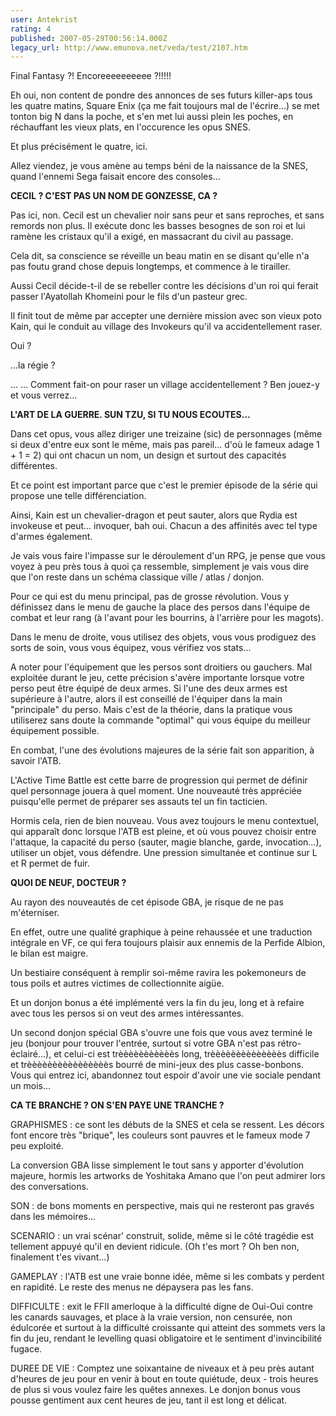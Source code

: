 ```yaml
---
user: Antekrist
rating: 4
published: 2007-05-29T00:56:14.000Z
legacy_url: http://www.emunova.net/veda/test/2107.htm
---
```

Final Fantasy ?! Encoreeeeeeeeee ?!!!!!  

Eh oui, non content de pondre des annonces de ses futurs killer-aps tous les quatre matins, Square Enix (ça me fait toujours mal de l'écrire...) se met tonton big N dans la poche, et s'en met lui aussi plein les poches, en réchauffant les vieux plats, en l'occurence les opus SNES.  

Et plus précisément le quatre, ici.  

Allez viendez, je vous amène au temps béni de la naissance de la SNES, quand l'ennemi Sega faisait encore des consoles...  

  

**CECIL ? C'EST PAS UN NOM DE GONZESSE, CA ?**  

Pas ici, non. Cecil est un chevalier noir sans peur et sans reproches, et sans remords non plus. Il exécute donc les basses besognes de son roi et lui ramène les cristaux qu'il a exigé, en massacrant du civil au passage.  

Cela dit, sa conscience se réveille un beau matin en se disant qu'elle n'a pas foutu grand chose depuis longtemps, et commence à le tirailler.  

Aussi Cecil décide-t-il de se rebeller contre les décisions d'un roi qui ferait passer l'Ayatollah Khomeini pour le fils d'un pasteur grec.  

Il finit tout de même par accepter une dernière mission avec son vieux poto Kain, qui le conduit au village des Invokeurs qu'il va accidentellement raser.   

Oui ?  

...la régie ?  

... ... Comment fait-on pour raser un village accidentellement ? Ben jouez-y et vous verrez...  

  

**L'ART DE LA GUERRE. SUN TZU, SI TU NOUS ECOUTES...**  

Dans cet opus, vous allez diriger une treizaine (sic) de personnages (même si deux d'entre eux sont le même, mais pas pareil... d'où le fameux adage 1 + 1 = 2) qui ont chacun un nom, un design et surtout des capacités différentes.  

Et ce point est important parce que c'est le premier épisode de la série qui propose une telle différenciation.  

Ainsi, Kain est un chevalier-dragon et peut sauter, alors que Rydia est invokeuse et peut... invoquer, bah oui. Chacun a des affinités avec tel type d'armes également.  

  

Je vais vous faire l'impasse sur le déroulement d'un RPG, je pense que vous voyez à peu près tous à quoi ça ressemble, simplement je vais vous dire que l'on reste dans un schéma classique ville / atlas / donjon.  

Pour ce qui est du menu principal, pas de grosse révolution. Vous y définissez dans le menu de gauche la place des persos dans l'équipe de combat et leur rang (à l'avant pour les bourrins, à l'arrière pour les magots).  

Dans le menu de droite, vous utilisez des objets, vous vous prodiguez des sorts de soin, vous vous équipez, vous vérifiez vos stats...  

A noter pour l'équipement que les persos sont droitiers ou gauchers. Mal exploitée durant le jeu, cette précision s'avère importante lorsque votre perso peut être équipé de deux armes. Si l'une des deux armes est supérieure à l'autre, alors il est conseillé de l'équiper dans la main "principale" du perso. Mais c'est de la théorie, dans la pratique vous utiliserez sans doute la commande "optimal" qui vous équipe du meilleur équipement possible.  

  

En combat, l'une des évolutions majeures de la série fait son apparition, à savoir l'ATB.  

L'Active Time Battle est cette barre de progression qui permet de définir quel personnage jouera à quel moment. Une nouveauté très appréciée puisqu'elle permet de préparer ses assauts tel un fin tacticien.  

Hormis cela, rien de bien nouveau. Vous avez toujours le menu contextuel, qui apparaît donc lorsque l'ATB est pleine, et où vous pouvez choisir entre l'attaque, la capacité du perso (sauter, magie blanche, garde, invocation...), utiliser un objet, vous défendre. Une pression simultanée et continue sur L et R permet de fuir.  

  

**QUOI DE NEUF, DOCTEUR ?**  

Au rayon des nouveautés de cet épisode GBA, je risque de ne pas m'éterniser.  

En effet, outre une qualité graphique à peine rehaussée et une traduction intégrale en VF, ce qui fera toujours plaisir aux ennemis de la Perfide Albion, le bilan est maigre.  

Un bestiaire conséquent à remplir soi-même ravira les pokemoneurs de tous poils et autres victimes de collectionnite aigüe.  

Et un donjon bonus a été implémenté vers la fin du jeu, long et à refaire avec tous les persos si on veut des armes intéressantes.  

Un second donjon spécial GBA s'ouvre une fois que vous avez terminé le jeu (bonjour pour trouver l'entrée, surtout si votre GBA n'est pas rétro-éclairé...), et celui-ci est trèèèèèèèèèèès long, trèèèèèèèèèèèèèès difficile et trèèèèèèèèèèèèèèèès bourré de mini-jeux des plus casse-bonbons. Vous qui entrez ici, abandonnez tout espoir d'avoir une vie sociale pendant un mois...  

  

**CA TE BRANCHE ? ON S'EN PAYE UNE TRANCHE ?**  

GRAPHISMES : ce sont les débuts de la SNES et cela se ressent. Les décors font encore très "brique", les couleurs sont pauvres et le fameux mode 7 peu exploité.  

La conversion GBA lisse simplement le tout sans y apporter d'évolution majeure, hormis les artworks de Yoshitaka Amano que l'on peut admirer lors des conversations.  

SON : de bons moments en perspective, mais qui ne resteront pas gravés dans les mémoires...  

SCENARIO : un vrai scénar' construit, solide, même si le côté tragédie est tellement appuyé qu'il en devient ridicule. (Oh t'es mort ? Oh ben non, finalement t'es vivant...)  

GAMEPLAY : l'ATB est une vraie bonne idée, même si les combats y perdent en rapidité. Le reste des menus ne dépaysera pas les fans.  

DIFFICULTE : exit le FFII amerloque à la difficulté digne de Oui-Oui contre les canards sauvages, et place à la vraie version, non censurée, non édulcorée et surtout à la difficulté croissante qui atteint des sommets vers la fin du jeu, rendant le levelling quasi obligatoire et le sentiment d'invincibilité fugace.  

DUREE DE VIE : Comptez une soixantaine de niveaux et à peu près autant d'heures de jeu pour en venir à bout en toute quiétude, deux - trois heures de plus si vous voulez faire les quêtes annexes. Le donjon bonus vous pousse gentiment aux cent heures de jeu, tant il est long et délicat.